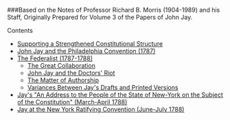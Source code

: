 ###Based on the Notes of Professor Richard B. Morris (1904-1989) and his Staff, Originally Prepared for Volume 3 of the Papers of John Jay.

Contents

* [Supporting a Strengthened Constitutional Structure](#supporting)
* [John Jay and the Philadelphia Convention (1787)](#philadelphia)
* [The Federalist (1787-1788)](#federalist)
    * [The Great Collaboration](#federalist)
    * [John Jay and the Doctors' Riot](#riot)
    * [The Matter of Authorship](#authorship)
    * [Variances Between Jay's Drafts and Printed Versions](#variances)
* [Jay's "An Address to the People of the State of New-York on the Subject of the Constitution" (March-April 1788)](#address)
* [Jay at the New York Ratifying Convention (June-July 1788)](#ratifying)